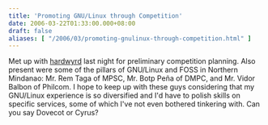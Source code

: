 ```yaml
---
title: 'Promoting GNU/Linux through Competition'
date: 2006-03-22T01:33:00.000+08:00
draft: false
aliases: [ "/2006/03/promoting-gnulinux-through-competition.html" ]
---
```


Met up with [hardwyrd](http://baudizm.blogsome.com) last night for preliminary competition planning. Also present were some of the pillars of GNU/Linux and FOSS in Northern Mindanao: Mr. Rem Taga of MPSC, Mr. Botp Peña of DMPC, and Mr. Vidor Balbon of Philcom. I hope to keep up with these guys considering that my GNU/Linux experience is so diversified and I'd have to polish skills on specific services, some of which I've not even bothered tinkering with. Can you say Dovecot or Cyrus?